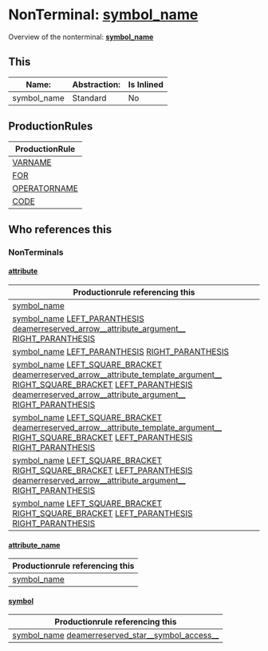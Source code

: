 # NonTerminal: **[symbol_name](./symbol_name.md)**

Overview of the nonterminal: **[symbol_name](./symbol_name.md)**



## This

| Name:                | Abstraction:    | Is Inlined |
| -------------------- | --------------- | ---------- |
| symbol_name | Standard | No |



## ProductionRules

| ProductionRule |
| ---- |
| [VARNAME](./../Lexicon/VARNAME.md)  |
| [FOR](./../Lexicon/FOR.md)  |
| [OPERATORNAME](./../Lexicon/OPERATORNAME.md)  |
| [CODE](./../Lexicon/CODE.md)  |




## Who references this

### NonTerminals


#### [attribute](./../Grammar/attribute.md)

| Productionrule referencing this                      |
| ---------------------------------------------------- |
| [symbol_name](./symbol_name.md)  |
| [symbol_name](./symbol_name.md) [LEFT_PARANTHESIS](./../Lexicon/LEFT_PARANTHESIS.md) [deamerreserved_arrow__attribute_argument__](./deamerreserved_arrow__attribute_argument__.md) [RIGHT_PARANTHESIS](./../Lexicon/RIGHT_PARANTHESIS.md)  |
| [symbol_name](./symbol_name.md) [LEFT_PARANTHESIS](./../Lexicon/LEFT_PARANTHESIS.md) [RIGHT_PARANTHESIS](./../Lexicon/RIGHT_PARANTHESIS.md)  |
| [symbol_name](./symbol_name.md) [LEFT_SQUARE_BRACKET](./../Lexicon/LEFT_SQUARE_BRACKET.md) [deamerreserved_arrow__attribute_template_argument__](./deamerreserved_arrow__attribute_template_argument__.md) [RIGHT_SQUARE_BRACKET](./../Lexicon/RIGHT_SQUARE_BRACKET.md) [LEFT_PARANTHESIS](./../Lexicon/LEFT_PARANTHESIS.md) [deamerreserved_arrow__attribute_argument__](./deamerreserved_arrow__attribute_argument__.md) [RIGHT_PARANTHESIS](./../Lexicon/RIGHT_PARANTHESIS.md)  |
| [symbol_name](./symbol_name.md) [LEFT_SQUARE_BRACKET](./../Lexicon/LEFT_SQUARE_BRACKET.md) [deamerreserved_arrow__attribute_template_argument__](./deamerreserved_arrow__attribute_template_argument__.md) [RIGHT_SQUARE_BRACKET](./../Lexicon/RIGHT_SQUARE_BRACKET.md) [LEFT_PARANTHESIS](./../Lexicon/LEFT_PARANTHESIS.md) [RIGHT_PARANTHESIS](./../Lexicon/RIGHT_PARANTHESIS.md)  |
| [symbol_name](./symbol_name.md) [LEFT_SQUARE_BRACKET](./../Lexicon/LEFT_SQUARE_BRACKET.md) [RIGHT_SQUARE_BRACKET](./../Lexicon/RIGHT_SQUARE_BRACKET.md) [LEFT_PARANTHESIS](./../Lexicon/LEFT_PARANTHESIS.md) [deamerreserved_arrow__attribute_argument__](./deamerreserved_arrow__attribute_argument__.md) [RIGHT_PARANTHESIS](./../Lexicon/RIGHT_PARANTHESIS.md)  |
| [symbol_name](./symbol_name.md) [LEFT_SQUARE_BRACKET](./../Lexicon/LEFT_SQUARE_BRACKET.md) [RIGHT_SQUARE_BRACKET](./../Lexicon/RIGHT_SQUARE_BRACKET.md) [LEFT_PARANTHESIS](./../Lexicon/LEFT_PARANTHESIS.md) [RIGHT_PARANTHESIS](./../Lexicon/RIGHT_PARANTHESIS.md)  |


#### [attribute_name](./../Grammar/attribute_name.md)

| Productionrule referencing this                      |
| ---------------------------------------------------- |
| [symbol_name](./symbol_name.md)  |


#### [symbol](./../Grammar/symbol.md)

| Productionrule referencing this                      |
| ---------------------------------------------------- |
| [symbol_name](./symbol_name.md) [deamerreserved_star__symbol_access__](./deamerreserved_star__symbol_access__.md)  |




